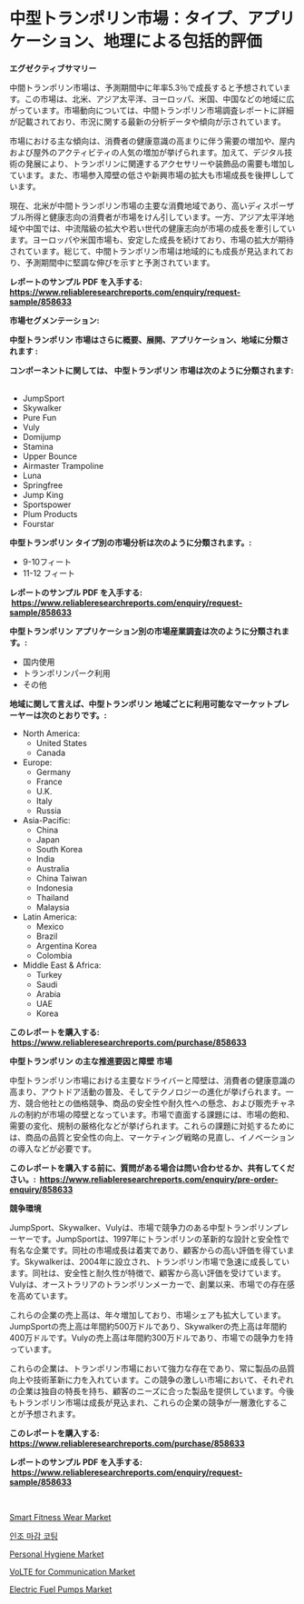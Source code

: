 <p><h1>中型トランポリン市場：タイプ、アプリケーション、地理による包括的評価</h1></p><p><strong>エグゼクティブサマリー</strong></p>
<p><p>中間トランポリン市場は、予測期間中に年率5.3％で成長すると予想されています。この市場は、北米、アジア太平洋、ヨーロッパ、米国、中国などの地域に広がっています。市場動向については、中間トランポリン市場調査レポートに詳細が記載されており、市況に関する最新の分析データや傾向が示されています。</p><p>市場における主な傾向は、消費者の健康意識の高まりに伴う需要の増加や、屋内および屋外のアクティビティの人気の増加が挙げられます。加えて、デジタル技術の発展により、トランポリンに関連するアクセサリーや装飾品の需要も増加しています。また、市場参入障壁の低さや新興市場の拡大も市場成長を後押ししています。</p><p>現在、北米が中間トランポリン市場の主要な消費地域であり、高いディスポーザブル所得と健康志向の消費者が市場をけん引しています。一方、アジア太平洋地域や中国では、中流階級の拡大や若い世代の健康志向が市場の成長を牽引しています。ヨーロッパや米国市場も、安定した成長を続けており、市場の拡大が期待されています。総じて、中間トランポリン市場は地域的にも成長が見込まれており、予測期間中に堅調な伸びを示すと予測されています。</p></p>
<p><strong>レポートのサンプル PDF を入手する: <a href="https://www.reliableresearchreports.com/enquiry/request-sample/858633">https://www.reliableresearchreports.com/enquiry/request-sample/858633</a></strong></p>
<p><strong>市場セグメンテーション:</strong></p>
<p><strong> 中型トランポリン 市場はさらに概要、展開、アプリケーション、地域に分類されます :</strong></p>
<p><strong>コンポーネントに関しては、 中型トランポリン 市場は次のように分類されます: &nbsp;</strong></p>
<p><ul><li>JumpSport</li><li>Skywalker</li><li>Pure Fun</li><li>Vuly</li><li>Domijump</li><li>Stamina</li><li>Upper Bounce</li><li>Airmaster Trampoline</li><li>Luna</li><li>Springfree</li><li>Jump King</li><li>Sportspower</li><li>Plum Products</li><li>Fourstar</li></ul></p>
<p><strong> 中型トランポリン タイプ別の市場分析は次のように分類されます。:</strong></p>
<p><ul><li>9-10フィート</li><li>11-12 フィート</li></ul></p>
<p><strong>レポートのサンプル PDF を入手する: &nbsp;<a href="https://www.reliableresearchreports.com/enquiry/request-sample/858633">https://www.reliableresearchreports.com/enquiry/request-sample/858633</a></strong></p>
<p><strong> 中型トランポリン アプリケーション別の市場産業調査は次のように分類されます。:</strong></p>
<p><ul><li>国内使用</li><li>トランポリンパーク利用</li><li>その他</li></ul></p>
<p><strong>地域に関して言えば、中型トランポリン 地域ごとに利用可能なマーケットプレーヤーは次のとおりです。:</strong></p>
<p><ul>
    <li>
        North America:
        <ul>
            <li>United States</li>
            <li>Canada</li>
        </ul>
    </li>
    <li>
        Europe:
        <ul>
            <li>Germany</li>
            <li>France</li>
            <li>U.K.</li>
            <li>Italy</li>
            <li>Russia</li>
        </ul>
    </li>
    <li>
        Asia-Pacific:
        <ul>
            <li>China</li>
            <li>Japan</li>
            <li>South Korea</li>
            <li>India</li>
            <li>Australia</li>
            <li>China Taiwan</li>
            <li>Indonesia</li>
            <li>Thailand</li>
            <li>Malaysia</li>
        </ul>
    </li>
    <li>
        Latin America:
        <ul>
            <li>Mexico</li>
            <li>Brazil</li>
            <li>Argentina Korea</li>
            <li>Colombia</li>
        </ul>
    </li>
    <li>
        Middle East & Africa:
        <ul>
            <li>Turkey</li>
            <li>Saudi</li>
            <li>Arabia</li>
            <li>UAE</li>
            <li>Korea</li>
        </ul>
    </li>
    </ul></p>
<p><strong>このレポートを購入する: &nbsp;<a href="https://www.reliableresearchreports.com/purchase/858633">https://www.reliableresearchreports.com/purchase/858633</a></strong></p>
<p><strong>中型トランポリン の主な推進要因と障壁 市場</strong></p>
<p><p>中型トランポリン市場における主要なドライバーと障壁は、消費者の健康意識の高まり、アウトドア活動の普及、そしてテクノロジーの進化が挙げられます。一方、競合他社との価格競争、商品の安全性や耐久性への懸念、および販売チャネルの制約が市場の障壁となっています。市場で直面する課題には、市場の飽和、需要の変化、規制の厳格化などが挙げられます。これらの課題に対処するためには、商品の品質と安全性の向上、マーケティング戦略の見直し、イノベーションの導入などが必要です。</p></p>
<p><strong>このレポートを購入する前に、質問がある場合は問い合わせるか、共有してください。:&nbsp; <a href="https://www.reliableresearchreports.com/enquiry/pre-order-enquiry/858633">https://www.reliableresearchreports.com/enquiry/pre-order-enquiry/858633</a></strong></p>
<p><strong>競争環境</strong></p>
<p><p>JumpSport、Skywalker、Vulyは、市場で競争力のある中型トランポリンプレーヤーです。JumpSportは、1997年にトランポリンの革新的な設計と安全性で有名な企業です。同社の市場成長は着実であり、顧客からの高い評価を得ています。Skywalkerは、2004年に設立され、トランポリン市場で急速に成長しています。同社は、安全性と耐久性が特徴で、顧客から高い評価を受けています。Vulyは、オーストラリアのトランポリンメーカーで、創業以来、市場での存在感を高めています。</p><p>これらの企業の売上高は、年々増加しており、市場シェアも拡大しています。JumpSportの売上高は年間約500万ドルであり、Skywalkerの売上高は年間約400万ドルです。Vulyの売上高は年間約300万ドルであり、市場での競争力を持っています。</p><p>これらの企業は、トランポリン市場において強力な存在であり、常に製品の品質向上や技術革新に力を入れています。この競争の激しい市場において、それぞれの企業は独自の特長を持ち、顧客のニーズに合った製品を提供しています。今後もトランポリン市場は成長が見込まれ、これらの企業の競争が一層激化することが予想されます。</p></p>
<p><strong>このレポートを購入する: &nbsp; <a href="https://www.reliableresearchreports.com/purchase/858633">https://www.reliableresearchreports.com/purchase/858633</a></strong></p>
<p><strong>レポートのサンプル PDF を入手する: &nbsp;<a href="https://www.reliableresearchreports.com/enquiry/request-sample/858633">https://www.reliableresearchreports.com/enquiry/request-sample/858633</a></strong><strong></strong></p>
<p>&nbsp;</p>
<p><p><a href="https://github.com/gulaimolin/Market-Research-Report-List-3/blob/main/smart-fitness-wear-market.md">Smart Fitness Wear Market</a></p><p><a href="https://github.com/vs019sa3m8x/Market-Research-Report-List-1/blob/main/47628044510.md">인조 마감 코팅</a></p><p><a href="https://github.com/RoccoManning/Market-Research-Report-List-4/blob/main/personal-hygiene-market.md">Personal Hygiene Market</a></p><p><a href="https://issuu.com/reportprime-2/docs/volte-for-communication-market-size-2030.pptx">VoLTE for Communication Market</a></p><p><a href="https://view.publitas.com/reportprime-1/electric-fuel-pumps-market-with-the-goal-of-estimating-the-market-size-and-future-growth-potential-of-various-market-segments-based-on-component-applications-end-user-and-region/">Electric Fuel Pumps Market</a></p></p>